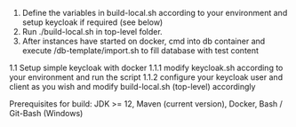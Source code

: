 1. Define the variables in build-local.sh according to your environment and setup keycloak if required (see below) 
2. Run ./build-local.sh in top-level folder.
3. After instances have started on docker, cmd into db container and execute /db-template/import.sh to fill database with test content


1.1 Setup simple keycloak with docker 
1.1.1 modify keycloak.sh according to your environment and run the script
1.1.2 configure your keycloak user and client as you wish and modify build-local.sh (top-level) accordingly

Prerequisites for build: 
JDK >= 12, 
Maven (current version), 
Docker, 
Bash / Git-Bash (Windows)
